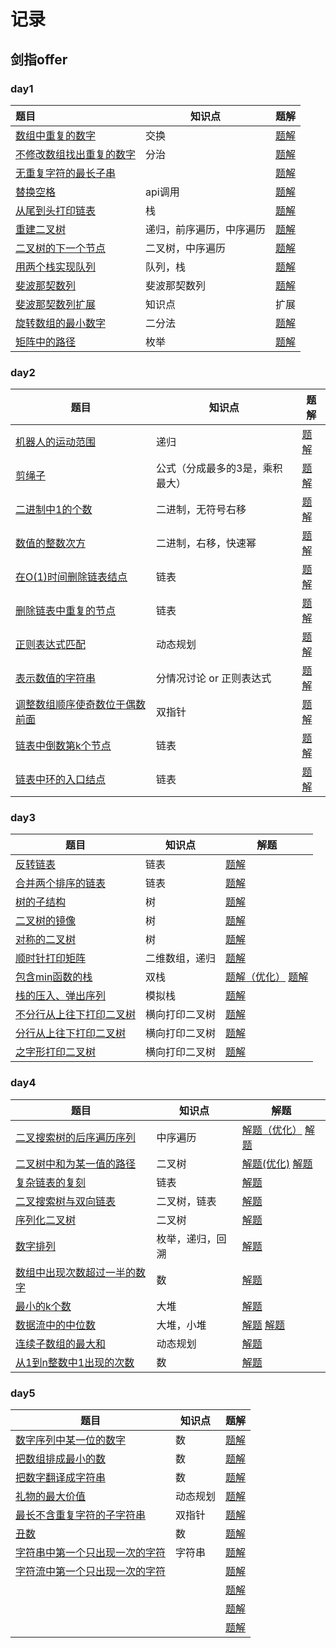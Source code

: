 # 记录

## 剑指offer

### day1

| 题目                                                         | 知识点                   | 题解                                             |
| :----------------------------------------------------------- | ------------------------ | ------------------------------------------------ |
| [数组中重复的数字](https://leetcode-cn.com/problems/shu-zu-zhong-zhong-fu-de-shu-zi-lcof/) | 交换                     | [题解](/sword/offer/day1/FindRepeatNumber.java) |
| [不修改数组找出重复的数字](https://www.acwing.com/problem/content/15/) | 分治                     | [题解](/sword/offer/day1/DuplicateInArray.java) |
| [无重复字符的最长子串](https://leetcode-cn.com/problems/longest-substring-without-repeating-characters/) |                          | [题解](/sword/offer/day1/SearchArray.java)      |
| [替换空格](https://leetcode-cn.com/problems/ti-huan-kong-ge-lcof/) | api调用                  | [题解](/sword/offer/day1/ReplaceSpaces.java)    |
| [从尾到头打印链表](https://leetcode-cn.com/problems/cong-wei-dao-tou-da-yin-lian-biao-lcof/) | 栈                       | [题解](sword/offer/day1/ReplaceSpaces.java)      |
| [重建二叉树](https://leetcode-cn.com/problems/zhong-jian-er-cha-shu-lcof/) | 递归，前序遍历，中序遍历 | [题解](sword/offer/day1/BuildTree.java)          |
| [二叉树的下一个节点](https://www.acwing.com/problem/content/description/31/) | 二叉树，中序遍历         | [题解](sword/offer/day1/InorderSuccessor.java)   |
| [用两个栈实现队列](https://leetcode-cn.com/problems/yong-liang-ge-zhan-shi-xian-dui-lie-lcof/) | 队列，栈                 | [题解](sword/offer/day1/MyQueue.java)            |
| [斐波那契数列](https://www.acwing.com/problem/content/19/)   | 斐波那契数列             | [题解](sword/offer/day1/Fibonacci.java)          |
| [斐波那契数列扩展](https://www.acwing.com/blog/content/25/)  | 知识点                   | 扩展                                             |
| [旋转数组的最小数字](https://www.acwing.com/problem/content/20/) | 二分法                   | [题解](sword/offer/day1/FindMin.java)            |
| [矩阵中的路径](https://www.acwing.com/problem/content/21/)   | 枚举                     | [题解](sword/offer/day1/HasPath.java)            |



### day2

| 题目                                                         | 知识点                          | 题解                                                 |
| ------------------------------------------------------------ | ------------------------------- | ---------------------------------------------------- |
| [机器人的运动范围](https://leetcode-cn.com/problems/ji-qi-ren-de-yun-dong-fan-wei-lcof) | 递归                            | [题解](sword/offer/day2/MovingCount.java)            |
| [剪绳子](https://leetcode-cn.com/problems/jian-sheng-zi-lcof/) | 公式（分成最多的3是，乘积最大） | [题解](sword/offer/day2/MaxProductAfterCutting.java) |
| [二进制中1的个数](https://leetcode-cn.com/problems/er-jin-zhi-zhong-1de-ge-shu-lcof/) | 二进制，无符号右移              | [题解](sword/offer/day2/NumberOf1.java)              |
| [数值的整数次方](https://leetcode-cn.com/problems/shu-zhi-de-zheng-shu-ci-fang-lcof/) | 二进制，右移，快速幂            | [题解](sword/offer/day2/Power.java)                  |
| [在O(1)时间删除链表结点](https://www.acwing.com/problem/content/85/) | 链表                            | [题解](sword/offer/day2/DeleteNode.java)             |
| [删除链表中重复的节点](https://www.acwing.com/problem/content/27/) | 链表                            | [题解](sword/offer/day2/DeleteDuplication.java)      |
| [正则表达式匹配](https://www.acwing.com/problem/content/28/) | 动态规划                        | [题解](sword/offer/day2/IsMatch.java)                |
| [表示数值的字符串](https://www.acwing.com/problem/content/29/) | 分情况讨论 or 正则表达式        | [题解](sword/offer/day2/IsNumber.java)               |
| [调整数组顺序使奇数位于偶数前面](https://www.acwing.com/problem/content/30/) | 双指针                          | [题解](sword/offer/day2/ReOrderArray.java)           |
| [链表中倒数第k个节点](https://www.acwing.com/problem/content/32/) | 链表                            | [题解](sword/offer/day2/FindKthToTail.java)          |
| [链表中环的入口结点](https://www.acwing.com/problem/content/86/) | 链表                            | [题解](sword/offer/day2/EntryNodeOfLoop.java)        |



### day3

| 题目                                                         | 知识点         | 解题                                                         |
| ------------------------------------------------------------ | -------------- | ------------------------------------------------------------ |
| [反转链表](https://www.acwing.com/problem/content/33/)       | 链表           | [题解](sword/offer/day3/ReverseList.java)                    |
| [合并两个排序的链表](https://www.acwing.com/problem/content/34/) | 链表           | [题解](sword/offer/day3/HasSubtree.java)                     |
| [树的子结构](https://www.acwing.com/problem/content/35/)     | 树             | [题解](sword/offer/day3/HasSubtree.java)                     |
| [二叉树的镜像](https://www.acwing.com/problem/content/37/)   | 树             | [题解](sword/offer/day3/Mirror.java)                         |
| [对称的二叉树](https://www.acwing.com/problem/content/38/)   | 树             | [题解](sword/offer/day3/IsSymmetric.java)                    |
| [顺时针打印矩阵](https://www.acwing.com/problem/content/39/) | 二维数组，递归 | [题解](sword/offer/day3/PrintMatrix.java)                    |
| [包含min函数的栈](https://www.acwing.com/problem/content/90/) | 双栈           | [题解（优化）](sword/offer/day3/MinStack2.java) [题解](sword/offer/day3/MinStack.java) |
| [栈的压入、弹出序列](https://www.acwing.com/problem/content/40/) | 模拟栈         | [题解](sword/offer/day3/IsPopOrder.java)                     |
| [不分行从上往下打印二叉树](https://www.acwing.com/problem/content/41/) | 横向打印二叉树 | [题解](sword/offer/day3/PrintFromTopToBottom1.java)          |
| [分行从上往下打印二叉树](https://www.acwing.com/problem/content/42/) | 横向打印二叉树 | [题解](sword/offer/day3/PrintFromTopToBottom2.java)          |
| [之字形打印二叉树](https://www.acwing.com/problem/content/43/) | 横向打印二叉树 | [题解](sword/offer/day3/PrintFromTopToBottom3.java)          |



### day4

| 题目                                                         | 知识点           | 解题                                                         |
| ------------------------------------------------------------ | ---------------- | ------------------------------------------------------------ |
| [二叉搜索树的后序遍历序列](https://www.acwing.com/problem/content/44/) | 中序遍历         | [解题（优化）](sword/offer/day4/VerifySequenceOfBST2.java)  [解题](sword/offer/day4/VerifySequenceOfBST.java) |
| [二叉树中和为某一值的路径](https://www.acwing.com/problem/content/45/) | 二叉树           | [解题(优化)](sword/offer/day4/FindPath2.java)  [解题](sword/offer/day4/FindPath.java) |
| [复杂链表的复刻](https://www.acwing.com/problem/content/89/) | 链表             | [解题](sword/offer/day4/CopyRandomList.java)                 |
| [二叉搜索树与双向链表](https://www.acwing.com/problem/content/87/) | 二叉树，链表     | [解题](sword/offer/day4/Convert.java)                        |
| [序列化二叉树](https://www.acwing.com/problem/content/46/)   | 二叉树           | [解题](sword/offer/day4/Serialize.java)                      |
| [数字排列](https://www.acwing.com/problem/content/47/)       | 枚举，递归，回溯 | [解题](sword/offer/day4/Permutation.java)                    |
| [数组中出现次数超过一半的数字](https://www.acwing.com/problem/content/48/) | 数               | [解题](sword/offer/day4/MoreThanHalfNum.java)                |
| [最小的k个数](https://www.acwing.com/problem/content/49/)    | 大堆             | [解题](sword/offer/day4/GetLeastNumbers.java)                |
| [数据流中的中位数](https://www.acwing.com/problem/content/88/) | 大堆，小堆       | [解题](sword/offer/day4/GetMedianAndInsert.java)  [解题](sword/offer/day4/GetMedianAndInsert2.java) |
| [连续子数组的最大和](https://www.acwing.com/problem/content/50/) | 动态规划         | [解题](sword/offer/day4/MaxSubArray.java)                    |
| [从1到n整数中1出现的次数](https://www.acwing.com/problem/content/51/) | 数               | [解题](sword/offer/day4/NumberOf1Between1AndN.java)          |



### day5

| 题目                                                         | 知识点   | 题解                                                |
| ------------------------------------------------------------ | -------- | --------------------------------------------------- |
| [数字序列中某一位的数字](https://www.acwing.com/problem/content/52/) | 数       | [题解](sword/offer/day4/DigitAtIndex.java)          |
| [把数组排成最小的数](https://www.acwing.com/problem/content/54/) | 数       | [题解](sword/offer/day4/PrintMinNumber.java)        |
| [把数字翻译成字符串](https://www.acwing.com/problem/content/55/) | 数       | [题解](sword/offer/day4/GetTranslationCount.java)   |
| [礼物的最大价值](https://www.acwing.com/problem/content/56/) | 动态规划 | [题解](sword/offer/day4/.java)                      |
| [最长不含重复字符的子字符串](https://www.acwing.com/problem/content/57/) | 双指针   | [题解](sword/offer/day4/.java)                      |
| [丑数](https://www.acwing.com/problem/content/description/58/) | 数       | [题解](sword/offer/day4/GetUglyNumber.java)         |
| [字符串中第一个只出现一次的字符](https://www.acwing.com/problem/content/59/) | 字符串   | [题解](sword/offer/day4/FirstNotRepeatingChar.java) |
| [字符流中第一个只出现一次的字符](https://www.acwing.com/problem/content/60/) |          | [题解](sword/offer/day4/.java)                      |
|                                                              |          | [题解](sword/offer/day4/.java)                      |
|                                                              |          | [题解](sword/offer/day4/.java)                      |
|                                                              |          | [题解](sword/offer/day4/.java)                      |

